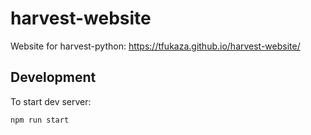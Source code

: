 # harvest-website
Website for harvest-python: https://tfukaza.github.io/harvest-website/

## Development
To start dev server:
```
npm run start
```

